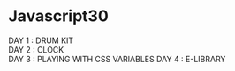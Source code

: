 # Javascript30

DAY 1 : DRUM KIT <BR>
DAY 2 : CLOCK <BR>
DAY 3 : PLAYING WITH CSS VARIABLES
DAY 4 : E-LIBRARY 
